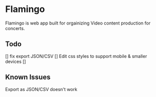 # Flamingo

Flamingo is web app built for orgainizing Video content production for concerts.

## Todo

[] fix export JSON/CSV
[] Edit css styles to support mobile & smaller devices
[]

## Known Issues

Export as JSON/CSV doesn't work

